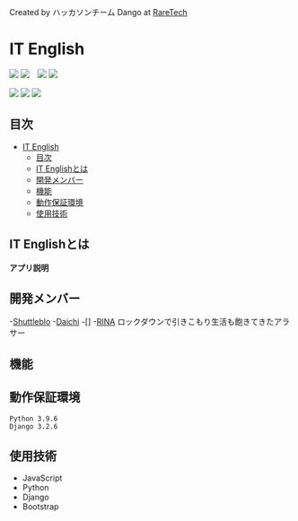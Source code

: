 Created by ハッカソンチーム Dango  at  [RareTech](https://raretech.site/)
# IT English
<img src="https://img.shields.io/badge/-Python-3776AB.svg?logo=python&style=social">  ![](https://img.shields.io/badge/Python-3.9.6-blue?style=for-the-badge)　<img src="https://img.shields.io/badge/-Django-092E20.svg?logo=django&style=social">  ![](https://img.shields.io/badge/Django-3.2.6-blueviolet?style=for-the-badge)

<img src="https://img.shields.io/badge/-Bootstrap-563D7C.svg?logo=bootstrap&style=social">
<img src="https://img.shields.io/badge/-Html5-E34F26.svg?logo=html5&style=social">
<img src="https://img.shields.io/badge/-Github-181717.svg?logo=github&style=social">

## 目次
- [IT English](#it-english)
  - [目次](#目次)
  - [IT Englishとは](#it-englishとは)
  - [開発メンバー](#開発メンバー)
  - [機能](#機能)
  - [動作保証環境](#動作保証環境)
  - [使用技術](#使用技術)

<a id="IT_English"></a>
## IT Englishとは
**アプリ説明**


## 開発メンバー
-[Shuttleblo](https://github.com/shuttleblo)
-[Daichi](https://github.com/daichi0918)
-[]
-[RINA](https://github.com/Rinasham) ロックダウンで引きこもり生活も飽きてきたアラサー

## 機能
## 動作保証環境
```
Python 3.9.6
Django 3.2.6
```
## 使用技術
- JavaScript
- Python
- Django
- Bootstrap
